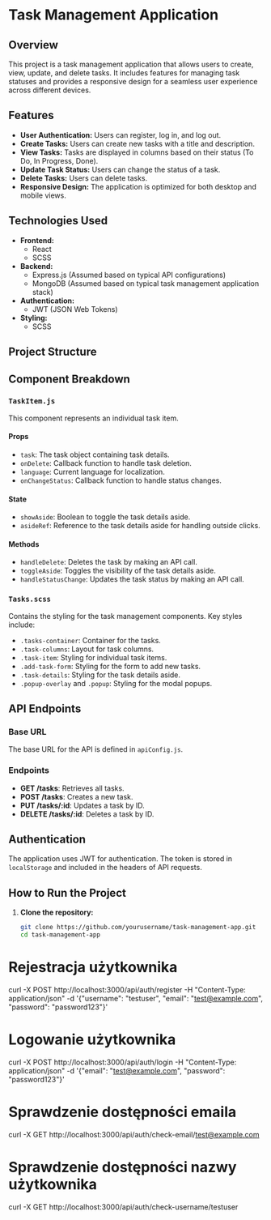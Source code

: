 # Task Management Application

## Overview

This project is a task management application that allows users to create, view, update, and delete tasks. It includes features for managing task statuses and provides a responsive design for a seamless user experience across different devices.

## Features

- **User Authentication:** Users can register, log in, and log out.
- **Create Tasks:** Users can create new tasks with a title and description.
- **View Tasks:** Tasks are displayed in columns based on their status (To Do, In Progress, Done).
- **Update Task Status:** Users can change the status of a task.
- **Delete Tasks:** Users can delete tasks.
- **Responsive Design:** The application is optimized for both desktop and mobile views.

## Technologies Used

- **Frontend:**
    - React
    - SCSS
- **Backend:**
    - Express.js (Assumed based on typical API configurations)
    - MongoDB (Assumed based on typical task management application stack)
- **Authentication:**
    - JWT (JSON Web Tokens)
- **Styling:**
    - SCSS

## Project Structure


## Component Breakdown

### `TaskItem.js`

This component represents an individual task item.

#### Props
- `task`: The task object containing task details.
- `onDelete`: Callback function to handle task deletion.
- `language`: Current language for localization.
- `onChangeStatus`: Callback function to handle status changes.

#### State
- `showAside`: Boolean to toggle the task details aside.
- `asideRef`: Reference to the task details aside for handling outside clicks.

#### Methods
- `handleDelete`: Deletes the task by making an API call.
- `toggleAside`: Toggles the visibility of the task details aside.
- `handleStatusChange`: Updates the task status by making an API call.

### `Tasks.scss`

Contains the styling for the task management components. Key styles include:

- `.tasks-container`: Container for the tasks.
- `.task-columns`: Layout for task columns.
- `.task-item`: Styling for individual task items.
- `.add-task-form`: Styling for the form to add new tasks.
- `.task-details`: Styling for the task details aside.
- `.popup-overlay` and `.popup`: Styling for the modal popups.

## API Endpoints

### Base URL

The base URL for the API is defined in `apiConfig.js`.

### Endpoints

- **GET /tasks**: Retrieves all tasks.
- **POST /tasks**: Creates a new task.
- **PUT /tasks/:id**: Updates a task by ID.
- **DELETE /tasks/:id**: Deletes a task by ID.

## Authentication

The application uses JWT for authentication. The token is stored in `localStorage` and included in the headers of API requests.

## How to Run the Project

1. **Clone the repository:**
   ```sh
   git clone https://github.com/yourusername/task-management-app.git
   cd task-management-app

# Rejestracja użytkownika
curl -X POST http://localhost:3000/api/auth/register -H "Content-Type: application/json" -d '{"username": "testuser", "email": "test@example.com", "password": "password123"}'

# Logowanie użytkownika
curl -X POST http://localhost:3000/api/auth/login -H "Content-Type: application/json" -d '{"email": "test@example.com", "password": "password123"}'

# Sprawdzenie dostępności emaila
curl -X GET http://localhost:3000/api/auth/check-email/test@example.com

# Sprawdzenie dostępności nazwy użytkownika
curl -X GET http://localhost:3000/api/auth/check-username/testuser
